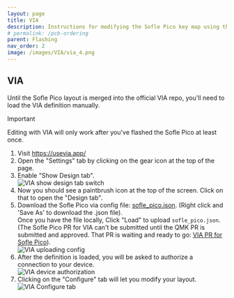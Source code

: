 ```yaml
---
layout: page
title: VIA
description: Instructions for modifying the Sofle Pico key map using the online VIA configurator
# permalink: /pcb-ordering
parent: Flashing
nav_order: 2
image: /images/VIA/via_4.png
---
```


## VIA
Until the Sofle Pico layout is merged into the official VIA repo, you'll need to load the VIA definition manually.
> [!IMPORTANT]
> Editing with VIA will only work after you've flashed the Sofle Pico at least once.

1. Visit https://usevia.app/
2. Open the "Settings" tab by clicking on the gear icon at the top of the page. 
3. Enable "Show Design tab". <br>
![VIA show design tab switch](/images/VIA/via_1.png)
1. Now you should see a paintbrush icon at the top of the screen. Click on that to open the "Design tab".
2. Download the Sofle Pico via config file: [sofle_pico.json](https://raw.githubusercontent.com/JellyTitan/Sofle-Pico/main/Sofle_Pico/Firmware/sofle_pico.json). (Right click and 'Save As' to download the .json file).<br>
Once you have the file locally, Click "Load" to upload `sofle_pico.json`.<br> (The Sofle Pico PR for VIA can't be submitted until the QMK PR is submitted and approved. That PR is waiting and ready to go: [VIA PR for Sofle Pico](https://github.com/JellyTitan/keyboards/blob/sofle_pico/v3/sofle_pico/sofle_pico.json)).<br>
![VIA uploading config](/images/VIA/via_2.png)
1. After the definition is loaded, you will be asked to authorize a connection to your device.<br> ![VIA device authorization](/images/VIA/via_3.png)
2. Clicking on the "Configure" tab will let you modify your layout.<br>
![VIA Configure tab](/images/VIA/via_4.png)
